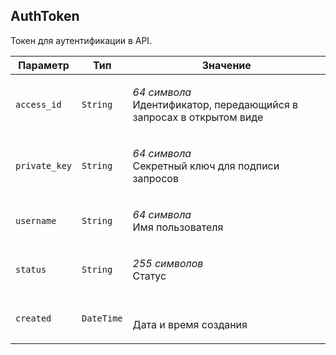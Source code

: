 
## AuthToken

Токен для аутентификации в API.

<table>
    <thead>
        <tr><th>Параметр</th><th>Тип</th><th>Значение</th></tr>
    </thead>
    <tbody>
        <tr>
            <td><code>access_id</code></td>
            <td><code>String</code></td>
            <td><p><em>64 символа</em> <br />Идентификатор, передающийся в запросах в открытом виде</p></td>
        </tr><tr>
            <td><code>private_key</code></td>
            <td><code>String</code></td>
            <td><p><em>64 символа</em> <br />Секретный ключ для подписи запросов</p></td>
        </tr><tr>
            <td><code>username</code></td>
            <td><code>String</code></td>
            <td><p><em>64 символа</em> <br />Имя пользователя</p></td>
        </tr><tr>
            <td><code>status</code></td>
            <td><code>String</code></td>
            <td><p><em>255 символов</em> <br />Статус</p></td>
        </tr><tr>
            <td><code>created</code></td>
            <td><code>DateTime</code></td>
            <td><p><br />Дата и время создания</p></td>
        </tr>
    </tbody>
</table>